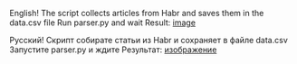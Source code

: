 English!
The script collects articles from Habr and saves them in the data.csv file
Run parser.py and wait
Result:
[image](https://user-images.githubusercontent.com/76254668/128637380-4b716a81-52ea-4614-8faf-2c2c05415822.png)



Русский!
Скрипт собирате статьи из Habr и сохраняет в файле data.csv 
Запустите parser.py и ждите
Результат:
[изображение](https://user-images.githubusercontent.com/76254668/128637380-4b716a81-52ea-4614-8faf-2c2c05415822.png)

